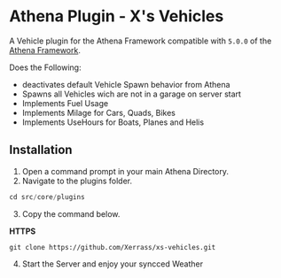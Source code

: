 # Athena Plugin - X's Vehicles

A Vehicle plugin for the Athena Framework compatible with `5.0.0` of the [Athena Framework](https://athenaframework.com/).

Does the Following:
- deactivates default Vehicle Spawn behavior from Athena
- Spawns all Vehicles wich are not in a garage on server start
- Implements Fuel Usage
- Implements Milage for Cars, Quads, Bikes
- Implements UseHours for Boats, Planes and Helis


## Installation

1. Open a command prompt in your main Athena Directory.
2. Navigate to the plugins folder.

```ts
cd src/core/plugins
```

3. Copy the command below.

**HTTPS**
```
git clone https://github.com/Xerrass/xs-vehicles.git
```


4. Start the Server and enjoy your syncced Weather
